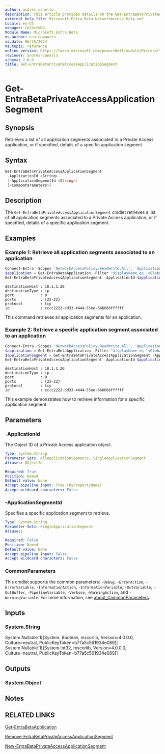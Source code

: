 ```yaml
---
author: andres-canello
description: This article provides details on the Get-EntraBetaPrivateAccessApplicationSegment command.
external help file: Microsoft.Entra.Beta.NetworkAccess-Help.xml
Locale: en-US
manager: CelesteDG
Module Name: Microsoft.Entra.Beta
ms.author: eunicewaweru
ms.date: 06/26/2024
ms.topic: reference
online version: https://learn.microsoft.com/powershell/module/Microsoft.Entra.Beta/Get-EntraBetaPrivateAccessApplicationSegment
reviewer: andres-canello
schema: 2.0.0
title: Get-EntraBetaPrivateAccessApplicationSegment
---
```


# Get-EntraBetaPrivateAccessApplicationSegment

## Synopsis

Retrieves a list of all application segments associated to a Private Access application, or if specified, details of a specific application segment.

## Syntax

```powershell
Get-EntraBetaPrivateAccessApplicationSegment
 -ApplicationId <String>
 [-ApplicationSegmentId <String>]
 [<CommonParameters>]
```

## Description

The `Get-EntraBetaPrivateAccessApplicationSegment` cmdlet retrieves a list of all application segments associated to a Private Access application, or if specified, details of a specific application segment.

## Examples

### Example 1: Retrieve all application segments associated to an application

```powershell
Connect-Entra -Scopes 'NetworkAccessPolicy.ReadWrite.All', 'Application.ReadWrite.All', 'NetworkAccess.ReadWrite.All'
$application = Get-EntraBetaApplication -Filter "displayName eq '<GlobalSecureAccess_Application_DisplayName>'"
Get-EntraBetaPrivateAccessApplicationSegment -ApplicationId $application.Id
```

```Output
destinationHost : 10.1.1.20
destinationType : ip
port            : 0
ports           : {22-22}
protocol        : tcp
id              : cccc2222-dd33-4444-55ee-666666ffffff
```

This command retrieves all application segments for an application.

### Example 2: Retrieve a specific application segment associated to an application

```powershell
Connect-Entra -Scopes 'NetworkAccessPolicy.ReadWrite.All', 'Application.ReadWrite.All', 'NetworkAccess.ReadWrite.All'
$application = Get-EntraBetaApplication -Filter "displayName eq '<GlobalSecureAccess_Application_DisplayName>'"
$applicationSegment = Get-EntraBetaPrivateAccessApplicationSegment -ApplicationId $application.Id | Where-Object {$_.destinationType -eq 'fqdn'}
Get-EntraBetaPrivateAccessApplicationSegment -ApplicationId $application.Id -ApplicationSegmentId $applicationSegment.Id
```

```Output
destinationHost : 10.1.1.20
destinationType : ip
port            : 0
ports           : {22-22}
protocol        : tcp
id              : cccc2222-dd33-4444-55ee-666666ffffff
```

This example demonstrates how to retrieve information for a specific application segment.

## Parameters

### -ApplicationId

The Object ID of a Private Access application object.

```yaml
Type: System.String
Parameter Sets: AllApplicationSegments, SingleApplicationSegment
Aliases: ObjectId

Required: True
Position: Named
Default value: None
Accept pipeline input: True (ByPropertyName)
Accept wildcard characters: False
```

### -ApplicationSegmentId

Specifies a specific application segment to retrieve.

```yaml
Type: System.String
Parameter Sets: SingleApplicationSegment
Aliases:

Required: False
Position: Named
Default value: None
Accept pipeline input: False
Accept wildcard characters: False
```

### CommonParameters

This cmdlet supports the common parameters: `-Debug`, `-ErrorAction`, `-ErrorVariable`, `-InformationAction`, `-InformationVariable`, `-OutVariable`, `-OutBuffer`, `-PipelineVariable`, `-Verbose`, `-WarningAction`, and `-WarningVariable`. For more information, see [about_CommonParameters](https://go.microsoft.com/fwlink/?LinkID=113216).

## Inputs

### System.String

System.Nullable\`1\[\[System. Boolean, mscorlib, Version=4.0.0.0, Culture=neutral, PublicKeyToken=b77a5c561934e089\]\] System.Nullable\`1\[\[System.Int32, mscorlib, Version=4.0.0.0, Culture=neutral, PublicKeyToken=b77a5c561934e089\]\]

## Outputs

### System.Object

## Notes

## RELATED LINKS

[Get-EntraBetaApplication](Get-EntraBetaApplication.md)

[Remove-EntraBetaPrivateAccessApplicationSegment](Remove-EntraBetaPrivateAccessApplicationSegment.md)

[New-EntraBetaPrivateAccessApplicationSegment](New-EntraBetaPrivateAccessApplicationSegment.md)
